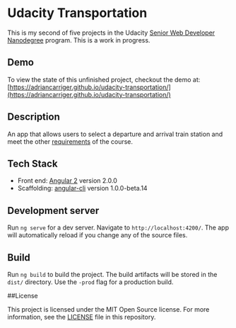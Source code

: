 # Udacity Transportation

This is my second of five projects in the Udacity [Senior Web Developer Nanodegree](https://www.udacity.com/course/senior-web-developer-nanodegree--nd802) program. This is a work in progress.

## Demo

To view the state of this unfinished project, checkout the demo at: [https://adriancarriger.github.io/udacity-transportation/](https://adriancarriger.github.io/udacity-transportation/)

## Description

An app that allows users to select a departure and arrival train station and meet the other [requirements](REQUIREMENTS.md) of the course.

## Tech Stack

* Front end: [Angular 2](https://github.com/angular/angular) version 2.0.0
* Scaffolding: [angular-cli](https://github.com/angular/angular-cli) version 1.0.0-beta.14

## Development server

Run `ng serve` for a dev server. Navigate to `http://localhost:4200/`. The app will automatically reload if you change any of the source files.

## Build

Run `ng build` to build the project. The build artifacts will be stored in the `dist/` directory. Use the `-prod` flag for a production build.

##License

This project is licensed under the MIT Open Source license. For more information, see the [LICENSE](LICENSE) file in this repository.